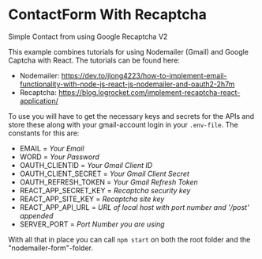 # ContactForm With Recaptcha
 Simple Contact from using Google Recaptcha V2

This example combines tutorials for using Nodemailer (Gmail) and Google Captcha with React. The tutorials can be found here:

* Nodemailer: https://dev.to/jlong4223/how-to-implement-email-functionality-with-node-js-react-js-nodemailer-and-oauth2-2h7m
* Recaptcha: https://blog.logrocket.com/implement-recaptcha-react-application/

To use you will have to get the necessary keys and secrets for the APIs and store these along with your gmail-account login in your ```.env-file```. The constants for this are:

* EMAIL = _Your Email_
* WORD = _Your Password_
* OAUTH_CLIENTID = _Your Gmail Client ID_
* OAUTH_CLIENT_SECRET = _Your Gmail Client Secret_
* OAUTH_REFRESH_TOKEN = _Your Gmail Refresh Token_
* REACT_APP_SECRET_KEY = _Recaptcha security key_
* REACT_APP_SITE_KEY = _Recaptcha site key_
* REACT_APP_API_URL = _URL of local host with port number and '/post' appended_
* SERVER_PORT = _Port Number you are using_

With all that in place you can call ```npm start``` on both the root folder and the "nodemailer-form"-folder.
